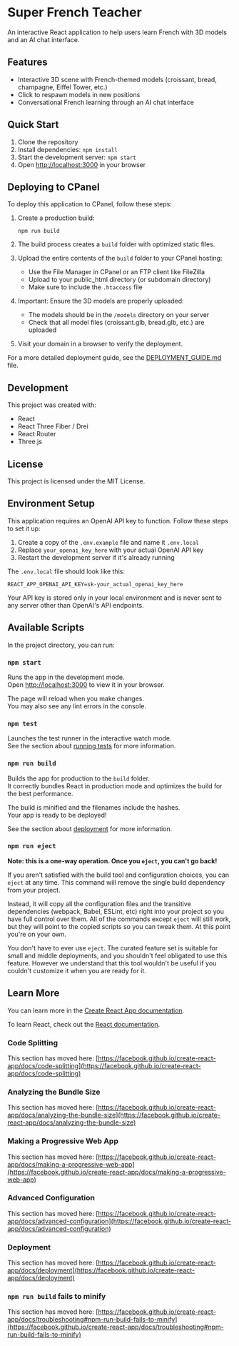 # Super French Teacher

An interactive React application to help users learn French with 3D models and an AI chat interface.

## Features

- Interactive 3D scene with French-themed models (croissant, bread, champagne, Eiffel Tower, etc.)
- Click to respawn models in new positions
- Conversational French learning through an AI chat interface

## Quick Start

1. Clone the repository
2. Install dependencies: `npm install`
3. Start the development server: `npm start`
4. Open [http://localhost:3000](http://localhost:3000) in your browser

## Deploying to CPanel

To deploy this application to CPanel, follow these steps:

1. Create a production build:
   ```
   npm run build
   ```

2. The build process creates a `build` folder with optimized static files.

3. Upload the entire contents of the `build` folder to your CPanel hosting:
   - Use the File Manager in CPanel or an FTP client like FileZilla
   - Upload to your public_html directory (or subdomain directory)
   - Make sure to include the `.htaccess` file

4. Important: Ensure the 3D models are properly uploaded:
   - The models should be in the `/models` directory on your server
   - Check that all model files (croissant.glb, bread.glb, etc.) are uploaded

5. Visit your domain in a browser to verify the deployment.

For a more detailed deployment guide, see the [DEPLOYMENT_GUIDE.md](./DEPLOYMENT_GUIDE.md) file.

## Development

This project was created with:
- React
- React Three Fiber / Drei
- React Router
- Three.js

## License

This project is licensed under the MIT License.

## Environment Setup

This application requires an OpenAI API key to function. Follow these steps to set it up:

1. Create a copy of the `.env.example` file and name it `.env.local`
2. Replace `your_openai_key_here` with your actual OpenAI API key
3. Restart the development server if it's already running

The `.env.local` file should look like this:
```
REACT_APP_OPENAI_API_KEY=sk-your_actual_openai_key_here
```

Your API key is stored only in your local environment and is never sent to any server other than OpenAI's API endpoints.

## Available Scripts

In the project directory, you can run:

### `npm start`

Runs the app in the development mode.\
Open [http://localhost:3000](http://localhost:3000) to view it in your browser.

The page will reload when you make changes.\
You may also see any lint errors in the console.

### `npm test`

Launches the test runner in the interactive watch mode.\
See the section about [running tests](https://facebook.github.io/create-react-app/docs/running-tests) for more information.

### `npm run build`

Builds the app for production to the `build` folder.\
It correctly bundles React in production mode and optimizes the build for the best performance.

The build is minified and the filenames include the hashes.\
Your app is ready to be deployed!

See the section about [deployment](https://facebook.github.io/create-react-app/docs/deployment) for more information.

### `npm run eject`

**Note: this is a one-way operation. Once you `eject`, you can't go back!**

If you aren't satisfied with the build tool and configuration choices, you can `eject` at any time. This command will remove the single build dependency from your project.

Instead, it will copy all the configuration files and the transitive dependencies (webpack, Babel, ESLint, etc) right into your project so you have full control over them. All of the commands except `eject` will still work, but they will point to the copied scripts so you can tweak them. At this point you're on your own.

You don't have to ever use `eject`. The curated feature set is suitable for small and middle deployments, and you shouldn't feel obligated to use this feature. However we understand that this tool wouldn't be useful if you couldn't customize it when you are ready for it.

## Learn More

You can learn more in the [Create React App documentation](https://facebook.github.io/create-react-app/docs/getting-started).

To learn React, check out the [React documentation](https://reactjs.org/).

### Code Splitting

This section has moved here: [https://facebook.github.io/create-react-app/docs/code-splitting](https://facebook.github.io/create-react-app/docs/code-splitting)

### Analyzing the Bundle Size

This section has moved here: [https://facebook.github.io/create-react-app/docs/analyzing-the-bundle-size](https://facebook.github.io/create-react-app/docs/analyzing-the-bundle-size)

### Making a Progressive Web App

This section has moved here: [https://facebook.github.io/create-react-app/docs/making-a-progressive-web-app](https://facebook.github.io/create-react-app/docs/making-a-progressive-web-app)

### Advanced Configuration

This section has moved here: [https://facebook.github.io/create-react-app/docs/advanced-configuration](https://facebook.github.io/create-react-app/docs/advanced-configuration)

### Deployment

This section has moved here: [https://facebook.github.io/create-react-app/docs/deployment](https://facebook.github.io/create-react-app/docs/deployment)

### `npm run build` fails to minify

This section has moved here: [https://facebook.github.io/create-react-app/docs/troubleshooting#npm-run-build-fails-to-minify](https://facebook.github.io/create-react-app/docs/troubleshooting#npm-run-build-fails-to-minify)
